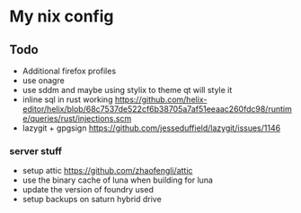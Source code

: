 # My nix config

## Todo

- Additional firefox profiles
- use onagre
- use sddm and maybe using stylix to theme qt will style it
- inline sql in rust working
  https://github.com/helix-editor/helix/blob/68c7537de522cf6b38705a7af51eeaac260fdc98/runtime/queries/rust/injections.scm
- lazygit + gpgsign https://github.com/jesseduffield/lazygit/issues/1146

### server stuff

- setup attic https://github.com/zhaofengli/attic
- use the binary cache of luna when building for luna
- update the version of foundry used
- setup backups on saturn hybrid drive
